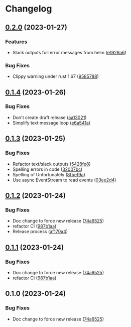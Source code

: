 # Changelog

## [0.2.0](https://github.com/electronicarts/helmci/compare/v0.1.4...v0.2.0) (2023-01-27)


### Features

* Slack outputs full error messages from helm ([e1929a6](https://github.com/electronicarts/helmci/commit/e1929a614a788b9bd022a8cfbec304b331e4e664))


### Bug Fixes

* Clippy warning under rust 1.67 ([9585788](https://github.com/electronicarts/helmci/commit/958578895e251425077ac88207ebb1fdacea33f0))

## [0.1.4](https://github.com/electronicarts/helmci/compare/v0.1.3...v0.1.4) (2023-01-26)


### Bug Fixes

* Don't create draft release ([aa13021](https://github.com/electronicarts/helmci/commit/aa13021dc1545921a4e71a84530ed92994f9d82e))
* Simplify text message loop ([e6a541a](https://github.com/electronicarts/helmci/commit/e6a541a45d3aedecd8dda255cadc6d180e782537))

## [0.1.3](https://github.com/electronicarts/helmci/compare/v0.1.2...v0.1.3) (2023-01-25)


### Bug Fixes

* Refactor text/slack outputs ([5428fe8](https://github.com/electronicarts/helmci/commit/5428fe8419e7834cf43d373cf5324f532f48533c))
* Spelling errors in code ([32007bc](https://github.com/electronicarts/helmci/commit/32007bc86c73ec05ee0aa03e4114117860b377b0))
* Spelling of Unfortunately ([8fbef9a](https://github.com/electronicarts/helmci/commit/8fbef9a5fb179881f32b943c25331d50e79133b3))
* Use async EventStream to read events ([03ee2d4](https://github.com/electronicarts/helmci/commit/03ee2d448d9ec9dc46a76dd6890e51b75e9db362))

## [0.1.2](https://github.com/electronicarts/helmci/compare/v0.1.1...v0.1.2) (2023-01-24)


### Bug Fixes

* Doc change to force new release ([74a6525](https://github.com/electronicarts/helmci/commit/74a6525cafeb38e7a9bd9051d76d7b88483121d9))
* refactor CI ([987b1aa](https://github.com/electronicarts/helmci/commit/987b1aa109dbd30ac591836cebd2bfa6c675ebd2))
* Release process ([af170a4](https://github.com/electronicarts/helmci/commit/af170a4feb5504f50949638446b751a7b05d4dd8))

## [0.1.1](https://github.com/electronicarts/helmci/compare/v0.1.0...v0.1.1) (2023-01-24)


### Bug Fixes

* Doc change to force new release ([74a6525](https://github.com/electronicarts/helmci/commit/74a6525cafeb38e7a9bd9051d76d7b88483121d9))
* refactor CI ([987b1aa](https://github.com/electronicarts/helmci/commit/987b1aa109dbd30ac591836cebd2bfa6c675ebd2))

## 0.1.0 (2023-01-24)


### Bug Fixes

* Doc change to force new release ([74a6525](https://github.com/electronicarts/helmci/commit/74a6525cafeb38e7a9bd9051d76d7b88483121d9))
